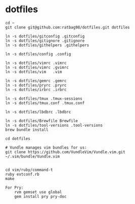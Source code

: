 dotfiles
========

    cd ~
    git clone git@github.com:ratbag98/dotfiles.git dotfiles

    ln -s dotfiles/gitconfig .gitconfig
    ln -s dotfiles/gitignore .gitignore
    ln -s dotfiles/githelpers .githelpers

    ln -s dotfiles/config .config

    ln -s dotfiles/vimrc .vimrc
    ln -s dotfiles/vimrc .gvimrc
    ln -s dotfiles/vim   .vim

    ln -s dotfiles/gemrc .gemrc
    ln -s dotfiles/pryrc .pryrc
    ln -s dotfiles/irbrc .irbrc

    ln -s dotfiles/tmux .tmux-sessions
    ln -s dotfiles/tmux.conf .tmux.conf

    ln -s dotfiles/lbdbrc .lbdbrc

    ln -s dotfiles/Brewfile Brewfile
    ln -s dotfiles/tool-versions .tool-versions
    brew bundle install
    
    cd dotfiles

    # Vundle manages vim bundles for us:
    git clone https://github.com/VundleVim/Vundle.vim.git ~/.vim/bundle/Vundle.vim


    cd vim/ruby/command-t
    ruby extconf.rb 
    make

    For Pry:
        rvm gemset use global
        gem install pry pry-doc
    
